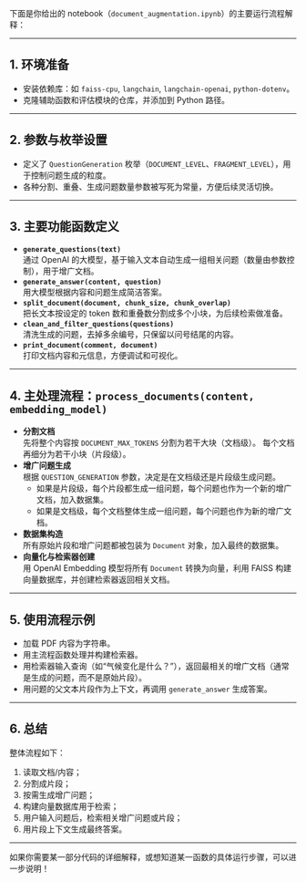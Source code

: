 下面是你给出的 notebook（`document_augmentation.ipynb`）的主要运行流程解释：

---

## 1. **环境准备**
- 安装依赖库：如 `faiss-cpu`, `langchain`, `langchain-openai`, `python-dotenv`。
- 克隆辅助函数和评估模块的仓库，并添加到 Python 路径。

---

## 2. **参数与枚举设置**
- 定义了 `QuestionGeneration` 枚举（`DOCUMENT_LEVEL`、`FRAGMENT_LEVEL`），用于控制问题生成的粒度。
- 各种分割、重叠、生成问题数量参数被写死为常量，方便后续灵活切换。

---

## 3. **主要功能函数定义**
- **`generate_questions(text)`**  
  通过 OpenAI 的大模型，基于输入文本自动生成一组相关问题（数量由参数控制），用于增广文档。
- **`generate_answer(content, question)`**  
  用大模型根据内容和问题生成简洁答案。
- **`split_document(document, chunk_size, chunk_overlap)`**  
  把长文本按设定的 token 数和重叠数分割成多个小块，为后续检索做准备。
- **`clean_and_filter_questions(questions)`**  
  清洗生成的问题，去掉多余编号，只保留以问号结尾的内容。
- **`print_document(comment, document)`**  
  打印文档内容和元信息，方便调试和可视化。

---

## 4. **主处理流程：`process_documents(content, embedding_model)`**
- **分割文档**  
  先将整个内容按 `DOCUMENT_MAX_TOKENS` 分割为若干大块（文档级）。
  每个文档再细分为若干小块（片段级）。
- **增广问题生成**  
  根据 `QUESTION_GENERATION` 参数，决定是在文档级还是片段级生成问题。
  - 如果是片段级，每个片段都生成一组问题，每个问题也作为一个新的增广文档，加入数据集。
  - 如果是文档级，每个文档整体生成一组问题，每个问题也作为新的增广文档。
- **数据集构造**  
  所有原始片段和增广问题都被包装为 `Document` 对象，加入最终的数据集。
- **向量化与检索器创建**  
  用 OpenAI Embedding 模型将所有 `Document` 转换为向量，利用 FAISS 构建向量数据库，并创建检索器返回相关文档。

---

## 5. **使用流程示例**
- 加载 PDF 内容为字符串。
- 用主流程函数处理并构建检索器。
- 用检索器输入查询（如“气候变化是什么？”），返回最相关的增广文档（通常是生成的问题，而不是原始片段）。
- 用问题的父文本片段作为上下文，再调用 `generate_answer` 生成答案。

---

## 6. **总结**
整体流程如下：
1. 读取文档/内容；
2. 分割成片段；
3. 按需生成增广问题；
4. 构建向量数据库用于检索；
5. 用户输入问题后，检索相关增广问题或片段；
6. 用片段上下文生成最终答案。

---

如果你需要某一部分代码的详细解释，或想知道某一函数的具体运行步骤，可以进一步说明！